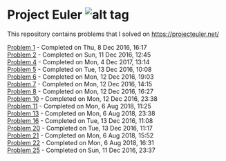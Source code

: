 # Project Euler ![alt tag](https://projecteuler.net/profile/arun.thekkuden.png)
This repository contains problems that I solved on https://projecteuler.net/

[Problem 1](https://projecteuler.net/problem=1) - Completed on Thu, 8 Dec 2016, 16:17  
[Problem 2](https://projecteuler.net/problem=2) - Completed on Sun, 11 Dec 2016, 12:45  
[Problem 4](https://projecteuler.net/problem=4) - Completed on Mon, 4 Dec 2017, 13:14  
[Problem 5](https://projecteuler.net/problem=5) - Completed on Tue, 13 Dec 2016, 10:08  
[Problem 6](https://projecteuler.net/problem=6) - Completed on Mon, 12 Dec 2016, 19:03  
[Problem 7](https://projecteuler.net/problem=7) - Completed on Mon, 12 Dec 2016, 14:15  
[Problem 8](https://projecteuler.net/problem=8) - Completed on Mon, 12 Dec 2016, 16:27  
[Problem 10](https://projecteuler.net/problem=10) - Completed on Mon, 12 Dec 2016, 23:38  
[Problem 11](https://projecteuler.net/problem=11) - Completed on Mon, 6 Aug 2018, 11:25    
[Problem 13](https://projecteuler.net/problem=13) - Completed on Mon, 6 Aug 2018, 23:38  
[Problem 16](https://projecteuler.net/problem=16) - Completed on Tue, 13 Dec 2016, 11:08  
[Problem 20](https://projecteuler.net/problem=20) - Completed on Tue, 13 Dec 2016, 11:17  
[Problem 21](https://projecteuler.net/problem=21) - Completed on Mon, 6 Aug 2018, 15:52  
[Problem 22](https://projecteuler.net/problem=22) - Completed on Mon, 6 Aug 2018, 16:31  
[Problem 25](https://projecteuler.net/problem=25) - Completed on Sun, 11 Dec 2016, 23:37  
